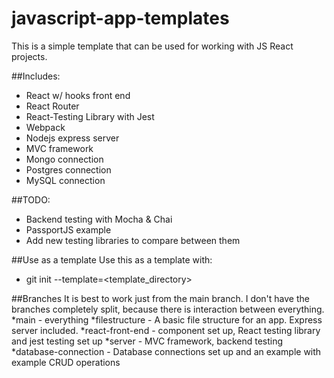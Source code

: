 # javascript-app-templates
This is a simple template that can be used for working with JS React projects.  


##Includes:
  * React w/ hooks front end
  * React Router
  * React-Testing Library with Jest
  * Webpack
  * Nodejs express server
  * MVC framework
  * Mongo connection
  * Postgres connection
  * MySQL connection

##TODO: 
  * Backend testing with Mocha & Chai
  * PassportJS example
  * Add new testing libraries to compare between them

##Use as a template
Use this as a template with:
  * git init <directory> --template=<template_directory>

##Branches
It is best to work just from the main branch.  I don't have the branches completely split, because there is interaction between everything.
  *main - everything
  *filestructure - A basic file structure for an app.  Express server included.
  *react-front-end - component set up, React testing library and jest testing set up
  *server - MVC framework, backend testing
  *database-connection - Database connections set up and an example with example CRUD operations